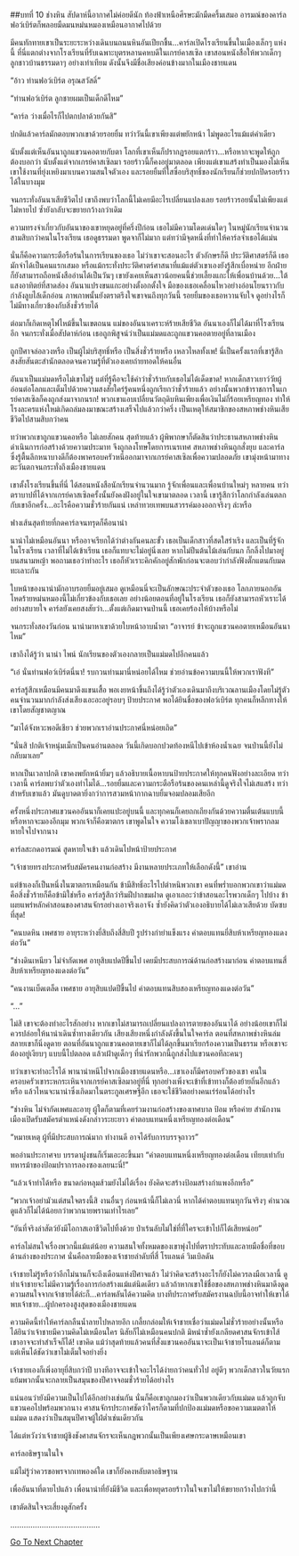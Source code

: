 ##บทที่ 10 ช่างหิน
สัปดาห์นี้อากาศไม่ค่อยดีนัก ท้องฟ้าเหนือศีรษะมักมืดครึ้มเสมอ อารมณ์ของคาร์ล ฟอว์เบิร์ตก็พลอยมืดมนหม่นหมองเหมือนอากาศไปด้วย


มีคนทักทายเขาเป็นระยะระหว่างเดินบนถนนหินอันเปียกชื้น...คาร์ลเปิดโรงเรียนขึ้นในเมืองเล็กๆ แห่งนี้ ที่นี่แตกต่างจากโรงเรียนที่รับเฉพาะบุตรหลานคหบดีในเกรย์คาสเซิล เขาสอนหนังสือให้พวกเด็กๆ ลูกชาวบ้านธรรมดาๆ อย่างเท่าเทียม ดังนั้นจึงมีชื่อเสียงค่อนข้างมากในเมืองชายแดน


“อ้าว ท่านฟอว์เบิร์ต อรุณสวัสดิ์”


“ท่านฟอว์เบิร์ต ลูกชายผมเป็นเด็กดีไหม”


“คาร์ล ว่างเมื่อไรก็ไปตกปลาด้วยกันสิ”


ปกติแล้วคาร์ลมักตอบพวกเขาด้วยรอยยิ้ม ทว่าวันนี้เขาเพียงแต่พยักหน้า ไม่พูดอะไรแม้แต่คำเดียว


นับตั้งแต่เห็นอันนาถูกแขวนคอตายกับตา โลกที่เขาเห็นก็ปรากฏรอยแตกร้าว...หรือหากจะพูดให้ถูกต้องบอกว่า นับตั้งแต่จากเกรย์คาสเซิลมา รอยร้าวนี้ก็คงอยู่มาตลอด เพียงแต่เขาแสร้งทำเป็นมองไม่เห็น เขาใช้งานที่ยุ่งเหยิงมาเบนความสนใจตัวเอง และรอยยิ้มที่ใสซื่อบริสุทธิ์ของนักเรียนก็ช่วยปกปิดรอยร้าวได้ในบางมุม


จนกระทั่งอันนาเสียชีวิตไป เขาถึงพบว่าโลกนี้ไม่เคยมีอะไรเปลี่ยนแปลงเลย รอยร้าวรอยนั้นไม่เพียงแต่ไม่หายไป ซ้ำยังกลับจะขยายกว้างกว่าเดิม


ความทรงจำเกี่ยวกับอันนาของเขาหยุดอยู่ที่ครึ่งปีก่อน เธอไม่มีความโดดเด่นใดๆ ในหมู่นักเรียนจำนวนสามสิบกว่าคนในโรงเรียน เธอดูธรรมดา พูดจาก็ไม่มาก แต่ทว่ามีจุดหนึ่งที่ทำให้คาร์ลจำเธอได้แม่น


นั่นก็คือความกระตือรือร้นในการเรียนของเธอ ไม่ว่าเขาจะสอนอะไร ตัวอักษรก็ดี ประวัติศาสตร์ก็ดี เธอมักจำได้เป็นคนแรกเสมอ หรือแม้กระทั่งประวัติศาตร์ศาสนาที่แม้แต่ตัวเขาเองยังรู้สึกเบื่อหน่าย อีกฝ่ายก็ยังสามารถถือหนังสืออ่านได้เป็นวันๆ เขายังเคยเห็นสาวน้อยคนนี้ช่วยเลี้ยงแกะให้เพื่อนบ้านด้วย...ใต้แสงอาทิตย์ที่สาดส่อง อันนาแปรงขนแกะอย่างตั้งอกตั้งใจ มือของเธอเคลื่อนไหวอย่างอ่อนโยนราวกับกำลังลูบไล้เด็กอ่อน ภาพภาพนั้นยังตราตรึงใจเขาจนถึงทุกวันนี้ รอยยิ้มของเธอหวานจับใจ ดูอย่างไรก็ไม่มีทางเกี่ยวข้องกับสิ่งชั่วร้ายได้


ต่อมาก็เกิดเหตุไฟไหม้ขึ้นในเขตถนน แม่ของอันนาเคราะห์ร้ายเสียชีวิต อันนาเองก็ไม่ได้มาที่โรงเรียนอีก จนกระทั่งเมื่อสัปดาห์ก่อน เธอถูกพิสูจน์ว่าเป็นแม่มดและถูกแขวนคอตายอยู่ที่ลานเมือง


ถูกปีศาจล่อลวงหรือ เป็นผู้ไม่บริสุทธิ์หรือ เป็นสิ่งชั่วร้ายหรือ เหลวไหลทั้งเพ! นี่เป็นครั้งแรกที่เขารู้สึกสงสัยสันตะสำนักตลอดจนความรู้ที่ตัวเองเคยถ่ายทอดให้คนอื่น


อันนาเป็นแม่มดหรือไม่เขาไม่รู้ แต่ที่รู้คือจะใช้คำว่าชั่วร้ายกับเธอไม่ได้เด็ดขาด! หากเด็กสาวเยาว์วัยผู้อ่อนต่อโลกและเต็มไปด้วยความสงสัยใคร่รู้คนหนึ่งถูกเรียกว่าชั่วร้ายแล้ว อย่างนั้นพวกข้าราชการในเกรย์คาสเซิลก็คงถูกส่งมาจากนรก! พวกเขาแอบเปลี่ยนวัตถุดิบหินเพียงเพื่อเงินไม่กี่ร้อยเหรียญทอง ทำให้โรงละครแห่งใหม่เกิดถล่มลงมาขณะสร้างเสร็จไปแล้วกว่าครึ่ง เป็นเหตุให้สมาชิกของสหภาพช่างหินเสียชีวิตไปสามสิบกว่าคน


ทว่าพวกเขาถูกแขวนคอหรือ ไม่เลยสักคน สุดท้ายแล้ว ผู้พิพากษาก็ตัดสินว่าประธานสหภาพช่างหินดำเนินการก่อสร้างด้วยความประมาท จึงถูกลงโทษโดยการเนรเทศ สหภาพช่างหินถูกสั่งยุบ และคาร์ลซึ่งรู้ตื้นลึกหนาบางดีก็ต้องพาครอบครัวหนีออกมาจากเกรย์คาสเซิลเพื่อความปลอดภัย เขามุ่งหน้ามาทางตะวันตกจนกระทั่งถึงเมืองชายแดน


เขาตั้งโรงเรียนขึ้นที่นี่ ได้สอนหนังสือนักเรียนจำนวนมาก รู้จักเพื่อนและเพื่อนบ้านใหม่ๆ หลายคน ทว่าตราบาปที่ได้จากเกรย์คาสเซิลครั้งนั้นยังคงฝังอยู่ในใจเขามาตลอด เวลานี้ เขารู้สึกว่าโลกกำลังเล่นตลกกับเขาอีกครั้ง...อะไรคือความชั่วร้ายกันแน่ เหล่าทวยเทพบนสวรรค์มองออกจริงๆ ล่ะหรือ


ฟางเส้นสุดท้ายที่กดคาร์ลจนทรุดก็คือนาน่า


นาน่าไม่เหมือนอันนา หรืออาจเรียกได้ว่าต่างกันคนละขั้ว เธอเป็นเด็กสาวที่สดใสร่าเริง และเป็นที่รู้จักในโรงเรียน เวลาที่ไม่ได้เข้าเรียน เธอก็แทบจะไม่อยู่นิ่งเลย หากไม่ปีนต้นไม้เล่นกับนก ก็กลิ้งไปมาอยู่บนสนามหญ้า พอถามเธอว่าทำอะไร เธอก็หัวเราะคิกคักอยู่สักพักก่อนจะตอบว่ากำลังฟังตั๊กแตนกับมดทะเลาะกัน


ใบหน้าของนาน่ามักอาบรอยยิ้มอยู่เสมอ ดูเหมือนนี่จะเป็นลักษณะประจำตัวของเธอ โลกภายนอกอันโหดร้ายหม่นหมองนี้ไม่เกี่ยวข้องกับเธอเลย อย่างน้อยตอนที่อยู่ในโรงเรียน เธอก็ยังสามารถหัวเราะได้อย่างสบายใจ คาร์ลยังเคยสงสัยว่า...ตั้งแต่เกิดมาจนป่านนี้ เธอเคยร้องไห้บ้างหรือไม่


จนกระทั่งสองวันก่อน นาน่ามาหาเขาด้วยใบหน้าอาบน้ำตา “อาจารย์ ข้าจะถูกแขวนคอตายเหมือนอันนาไหม”


เขาถึงได้รู้ว่า นาน่า ไพน์ นักเรียนของตัวเองกลายเป็นแม่มดไปอีกคนแล้ว


“เอ๋ นั่นท่านฟอว์เบิร์ตนี่นา! รบกวนท่านมานี่หน่อยได้ไหม ช่วยอ่านข้อความบนนี้ให้พวกเราฟังที”


คาร์ลรู้สึกเหมือนมีคนมาดึงแขนเสื้อ พอเงยหน้าขึ้นถึงได้รู้ว่าตัวเองเดินมาถึงบริเวณลานเมืองโดยไม่รู้ตัว คนจำนวนมากกำลังส่งเสียงเอะอะอยู่รอบๆ ป้ายประกาศ พอได้ยินชื่อของฟอว์เบิร์ต ทุกคนก็หลีกทางให้เขาโดยสัญชาตญาณ


“มาได้จังหวะพอดีเชียว ช่วยพวกเราอ่านประกาศนี่หน่อยเถิด”


“นั่นสิ ปกติเจ้าหนุ่มเม็กเป็นคนอ่านตลอด วันนี้เกิดบอกปวดท้องหนีไปเข้าห้องน้ำเฉย จนป่านนี้ยังไม่กลับมาเลย”


หากเป็นเวลาปกติ เขาคงพยักหน้ายิ้มๆ แล้วอธิบายเนื้อหาบนป้ายประกาศให้ทุกคนฟังอย่างละเอียด ทว่าเวลานี้ คาร์ลพบว่าตัวเองทำไมได้...รอยยิ้มและความกระตือรือร้นของคนเหล่านี้ดูจริงใจไม่เสแสร้ง ทว่าสำหรับเขาแล้ว มันดูบาดตายิ่งกว่าการสวมหน้ากากฉาบยิ้มจอมปลอมเสียอีก


ครั้งหนึ่งประกาศแขวนคออันนาก็เคยแปะอยู่บนนี้ และทุกคนก็เคยถกเถียงกันด้วยความตื่นเต้นแบบนี้ หรือหากจะมองอีกมุม พวกเจ้าก็คือฆาตกร เขาพูดในใจ ความโง่เขลาเบาปัญญาของพวกเจ้าพรากลมหายใจไปจากนาง


คาร์ลสะกดอารมณ์ สูดหายใจเข้า แล้วเดินไปหน้าป้ายประกาศ


“เจ้าชายทรงประกาศรับสมัครคนงานก่อสร้าง มีงานหลายประเภทให้เลือกดังนี้” เขาอ่าน


แต่ข้าเองก็เป็นหนึ่งในฆาตกรเหมือนกัน ข้ามีสิทธิ์อะไรไปตำหนิพวกเขา คนที่พร่ำบอกพวกเขาว่าแม่มดคือสิ่งชั่วร้ายก็คือข้ามิใช่หรือ คาร์ลรู้สึกว่าริมฝีปากขมฝาด ดูเอาเถอะว่าข้าสอนอะไรพวกเด็กๆ ไปบ้าง ข้าเผยแพร่หลักคำสอนของศาสนจักรอย่างเอาจริงเอาจัง ซ้ำยังคิดว่าตัวเองอธิบายได้ไม่เลวเสียด้วย บัดซบที่สุด!


“คนบดหิน เพศชาย อายุระหว่างยี่สิบถึงสี่สิบปี รูปร่างกำยำแข็งแรง ค่าตอบแทนยี่สิบห้าเหรียญทองแดงต่อวัน”


“ช่างดินเหนียว ไม่จำกัดเพศ อายุสิบแปดปีขึ้นไป เคยมีประสบการณ์ด้านก่อสร้างมาก่อน ค่าตอบแทนสี่สิบห้าเหรียญทองแดงต่อวัน”


“คนงานเบ็ดเตล็ด เพศชาย อายุสิบแปดปีขึ้นไป ค่าตอบแทนสิบสองเหรียญทองแดงต่อวัน”


“...”


ไม่สิ เขาจะต้องทำอะไรสักอย่าง หากเขาไม่สามารถเปลี่ยนแปลงการตายของอันนาได้ อย่างน้อยเขาก็ไม่ควรปล่อยให้นาน่าเดินซ้ำทางเดียวกัน เสียงเสียงหนึ่งกำลังดังขึ้นในใจคาร์ล ตอนที่สหภาพช่างหินล่มสลายเขาก็นิ่งดูดาย ตอนที่อันนาถูกแขวนคอตายเขาก็ไม่ได้ลุกขึ้นมาเรียกร้องความเป็นธรรม หรือเขาจะต้องอยู่เงียบๆ แบบนี้ไปตลอด แล้วเฝ้าดูเด็กๆ ที่น่ารักพวกนี้ถูกส่งไปแขวนคอทีละคนๆ


ทว่าเขาจะทำอะไรได้ พานาน่าหนีไปจากเมืองชายแดนหรือ...เขาเองก็มีครอบครัวของเขา คนในครอบครัวเขาระหกระเหินจากเกรย์คาสเซิลมาอยู่ที่นี่ ทุกอย่างเพิ่งจะเข้าที่เข้าทางก็ต้องย้ายถิ่นอีกแล้วหรือ แล้วไหนจะนาน่าซึ่งเกิดมาในตระกูลเศรษฐีอีก เธอจะใช้ชีวิตอย่างคนเร่ร่อนได้อย่างไร


“ช่างหิน ไม่จำกัดเพศและอายุ ผู้ใดก็ตามที่เคยร่วมงานก่อสร้างของเทศบาล ป้อม หรือค่าย สำนักงานเมืองเปิดรับสมัครตำแหน่งดังกล่าวระยะยาว ค่าตอบแทนหนึ่งเหรียญทองต่อเดือน”


“หมายเหตุ ผู้ที่มีประสบการณ์มาก ทำงานดี อาจได้รับการบรรจุถาวร”


พออ่านประกาศจบ บรรดาฝูงชนก็เริ่มเอะอะขึ้นมา “ค่าตอบแทนหนึ่งเหรียญทองต่อเดือน เทียบเท่ากับทหารม้าของป้อมปราการลองซองเลยนะนี่!”


“แล้วเจ้าทำได้หรือ ขนาดก่อหลุมส้วมยังไม่ได้เรื่อง ยังคิดจะสร้างป้อมสร้างกำแพงอีกหรือ”


“พวกเจ้าอย่ามัวแต่สนใจตรงนี้สิ งานอื่นๆ ก่อนหน้านี้ก็ไม่เลวนี่ หากได้ค่าตอบแทนทุกวันจริงๆ คำนวณดูแล้วก็ไม่ได้น้อยกว่าพวกนายพรานเท่าไรเลย”


“อันที่จริงล่าสัตว์ยังมีโอกาสเอาชีวิตไปทิ้งด้วย ป่าเร้นลับไม่ใช่ที่ที่ใครจะเข้าไปก็ได้เสียหน่อย”


คาร์ลไม่สนใจเรื่องพวกนี้แม้แต่น้อย ความสนใจทั้งหมดของเขาพุ่งไปที่ตราประทับและลายมือชื่อที่ขอบด้านล่างของประกาศ นั่นคือลายมือของเจ้าชายลำดับที่สี่ โรแลนด์ วิมเบิลดัน


เจ้าชายไม่รู้หรือว่าอีกไม่นานก็จะถึงเดือนแห่งปีศาจแล้ว ไม่ว่าคิดจะสร้างอะไรก็ยังไม่ควรลงมือเวลานี้ ดูท่าเจ้าชายจะไม่มีความรู้เรื่องการก่อสร้างแม้แต่นิดเดียว แล้วถ้าหากเขาใช้ชื่อของสหภาพช่างหินมาดึงดูดความสนใจจากเจ้าชายได้ล่ะก็...คาร์ลพลันได้ความคิด บางทีประกาศรับสมัครงานฉบับนี้อาจทำให้เขาได้พบเจ้าชาย...ผู้ปกครองสูงสุดของเมืองชายแดน


ความคิดนี้ทำให้คาร์ลกลืนน้ำลายไปหลายอึก เกลี้ยกล่อมให้เจ้าชายเชื่อว่าแม่มดไม่ชั่วร้ายอย่างนั้นหรือ ได้ยินว่าเจ้าชายมีความคิดไม่เหมือนใคร นิสัยก็ไม่เหมือนคนปกติ มิหนำซ้ำยังเกลียดศาสนจักรเข้าไส้ เขาอาจจะทำสำเร็จก็ได้! เขาคิด แม้ว่าสุดท้ายแล้วคนที่สั่งแขวนคออันนาจะเป็นเจ้าชายโรแลนด์ก็ตาม แต่เห็นได้ชัดว่าเขาไม่เต็มใจอย่างยิ่ง


เจ้าชายเองก็เพิ่งอายุยี่สิบกว่าปี บางทีอาจจะเข้าใจอะไรได้ง่ายกว่าคนทั่วไป อยู่ดีๆ พวกเด็กสาวในวัยแรกแย้มพวกนั้นจะกลายเป็นสมุนของปีศาจจอมชั่วร้ายได้อย่างไร


แน่นอนว่ายังมีความเป็นไปได้อีกอย่างเช่นกัน นั่นก็คือเขาถูกมองว่าเป็นพวกเดียวกับแม่มด แล้วถูกจับแขวนคอไปพร้อมพวกนาง ศาสนจักรประกาศชัดว่าใครก็ตามที่ปกป้องแม่มดหรือขอความเมตตาให้แม่มด แสดงว่าเป็นสมุนปีศาจผู้ใฝ่ต่ำเช่นเดียวกัน


ได้แต่หวังว่าเจ้าชายผู้ชิงชังศาสนจักรจะเห็นกฎพวกนั้นเป็นเพียงเศษกระดาษเหมือนเขา


คาร์ลอธิษฐานในใจ


แม้ไม่รู้ว่าควรขอพรจากเทพองค์ใด เขาก็ยังคงหลับตาอธิษฐาน


เพื่ออันนาที่ตายไปแล้ว เพื่อนาน่าที่ยังมีชีวิต และเพื่อหยุดรอยร้าวในใจเขาไม่ให้ขยายกว้างไปกว่านี้


เขาตัดสินใจจะเสี่ยงดูสักครั้ง


........................................


[Go To Next Chapter]( ./11.md)